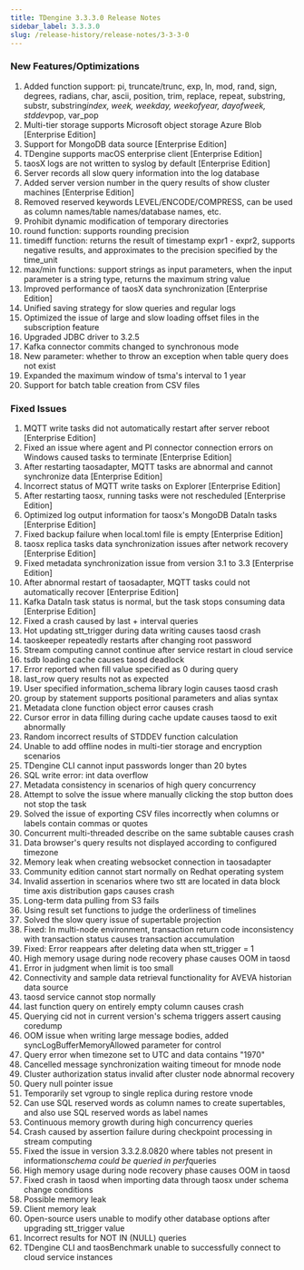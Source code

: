 ```yaml
---
title: TDengine 3.3.3.0 Release Notes
sidebar_label: 3.3.3.0
slug: /release-history/release-notes/3-3-3-0
---
```


### New Features/Optimizations

1. Added function support: pi, truncate/trunc, exp, ln, mod, rand, sign, degrees, radians, char, ascii, position, trim, replace, repeat, substring, substr, substring*index, week, weekday, weekofyear, dayofweek, stddev*pop, var_pop
2. Multi-tier storage supports Microsoft object storage Azure Blob [Enterprise Edition]
3. Support for MongoDB data source [Enterprise Edition]
4. TDengine supports macOS enterprise client [Enterprise Edition]
5. taosX logs are not written to syslog by default [Enterprise Edition]
6. Server records all slow query information into the log database
7. Added server version number in the query results of show cluster machines [Enterprise Edition]
8. Removed reserved keywords LEVEL/ENCODE/COMPRESS, can be used as column names/table names/database names, etc.
9. Prohibit dynamic modification of temporary directories
10. round function: supports rounding precision
11. timediff function: returns the result of timestamp expr1 - expr2, supports negative results, and approximates to the precision specified by the time_unit
12. max/min functions: support strings as input parameters, when the input parameter is a string type, returns the maximum string value
13. Improved performance of taosX data synchronization [Enterprise Edition]
14. Unified saving strategy for slow queries and regular logs
15. Optimized the issue of large and slow loading offset files in the subscription feature
16. Upgraded JDBC driver to 3.2.5
17. Kafka connector commits changed to synchronous mode
18. New parameter: whether to throw an exception when table query does not exist
19. Expanded the maximum window of tsma's interval to 1 year
20. Support for batch table creation from CSV files

### Fixed Issues

1. MQTT write tasks did not automatically restart after server reboot [Enterprise Edition]
2. Fixed an issue where agent and PI connector connection errors on Windows caused tasks to terminate [Enterprise Edition]
3. After restarting taosadapter, MQTT tasks are abnormal and cannot synchronize data [Enterprise Edition]
4. Incorrect status of MQTT write tasks on Explorer [Enterprise Edition]
5. After restarting taosx, running tasks were not rescheduled [Enterprise Edition]
6. Optimized log output information for taosx's MongoDB DataIn tasks [Enterprise Edition]
7. Fixed backup failure when local.toml file is empty [Enterprise Edition]
8. taosx replica tasks data synchronization issues after network recovery [Enterprise Edition]
9. Fixed metadata synchronization issue from version 3.1 to 3.3 [Enterprise Edition]
10. After abnormal restart of taosadapter, MQTT tasks could not automatically recover [Enterprise Edition]
11. Kafka DataIn task status is normal, but the task stops consuming data [Enterprise Edition]
12. Fixed a crash caused by last + interval queries
13. Hot updating stt_trigger during data writing causes taosd crash
14. taoskeeper repeatedly restarts after changing root password
15. Stream computing cannot continue after service restart in cloud service
16. tsdb loading cache causes taosd deadlock
17. Error reported when fill value specified as 0 during query
18. last_row query results not as expected
19. User specified information_schema library login causes taosd crash
20. group by statement supports positional parameters and alias syntax
21. Metadata clone function object error causes crash
22. Cursor error in data filling during cache update causes taosd to exit abnormally
23. Random incorrect results of STDDEV function calculation
24. Unable to add offline nodes in multi-tier storage and encryption scenarios
25. TDengine CLI cannot input passwords longer than 20 bytes
26. SQL write error: int data overflow
27. Metadata consistency in scenarios of high query concurrency
28. Attempt to solve the issue where manually clicking the stop button does not stop the task
29. Solved the issue of exporting CSV files incorrectly when columns or labels contain commas or quotes
30. Concurrent multi-threaded describe on the same subtable causes crash
31. Data browser's query results not displayed according to configured timezone
32. Memory leak when creating websocket connection in taosadapter
33. Community edition cannot start normally on Redhat operating system
34. Invalid assertion in scenarios where two stt are located in data block time axis distribution gaps causes crash
35. Long-term data pulling from S3 fails
36. Using result set functions to judge the orderliness of timelines
37. Solved the slow query issue of supertable projection
38. Fixed: In multi-node environment, transaction return code inconsistency with transaction status causes transaction accumulation
39. Fixed: Error reappears after deleting data when stt_trigger = 1
40. High memory usage during node recovery phase causes OOM in taosd
41. Error in judgment when limit is too small
42. Connectivity and sample data retrieval functionality for AVEVA historian data source
43. taosd service cannot stop normally
44. last function query on entirely empty column causes crash
45. Querying cid not in current version's schema triggers assert causing coredump
46. OOM issue when writing large message bodies, added syncLogBufferMemoryAllowed parameter for control
47. Query error when timezone set to UTC and data contains "1970"
48. Cancelled message synchronization waiting timeout for mnode node
49. Cluster authorization status invalid after cluster node abnormal recovery
50. Query null pointer issue
51. Temporarily set vgroup to single replica during restore vnode
52. Can use SQL reserved words as column names to create supertables, and also use SQL reserved words as label names
53. Continuous memory growth during high concurrency queries
54. Crash caused by assertion failure during checkpoint processing in stream computing
55. Fixed the issue in version 3.3.2.8.0820 where tables not present in information*schema could be queried in perf*queries
56. High memory usage during node recovery phase causes OOM in taosd
57. Fixed crash in taosd when importing data through taosx under schema change conditions
58. Possible memory leak
59. Client memory leak
60. Open-source users unable to modify other database options after upgrading stt_trigger value
61. Incorrect results for NOT IN (NULL) queries
62. TDengine CLI and taosBenchmark unable to successfully connect to cloud service instances
